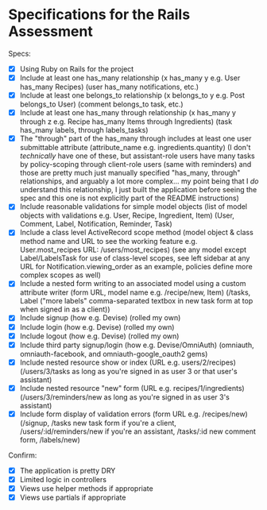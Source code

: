 # Specifications for the Rails Assessment

Specs:
- [x] Using Ruby on Rails for the project
- [x] Include at least one has_many relationship (x has_many y e.g. User has_many Recipes) (user has_many notifications, etc.)
- [x] Include at least one belongs_to relationship (x belongs_to y e.g. Post belongs_to User) (comment belongs_to task, etc.)
- [x] Include at least one has_many through relationship (x has_many y through z e.g. Recipe has_many Items through Ingredients) (task has_many labels, through labels_tasks)
- [x] The "through" part of the has_many through includes at least one user submittable attribute (attribute_name e.g. ingredients.quantity) (I don't _technically_ have one of these, but assistant-role users have many tasks by policy-scoping through client-role users (same with reminders) and those are pretty much just manually specified "has_many, through" relationships, and arguably a lot more complex... my point being that I _do_ understand this relationship, I just built the application before seeing the spec and this one is not explicitly part of the README instructions)
- [x] Include reasonable validations for simple model objects (list of model objects with validations e.g. User, Recipe, Ingredient, Item) (User, Comment, Label, Notification, Reminder, Task)
- [x] Include a class level ActiveRecord scope method (model object & class method name and URL to see the working feature e.g. User.most_recipes URL: /users/most_recipes) (see any model except Label/LabelsTask for use of class-level scopes, see left sidebar at any URL for Notification.viewing_order as an example, policies define more complex scopes as well)
- [x] Include a nested form writing to an associated model using a custom attribute writer (form URL, model name e.g. /recipe/new, Item) (/tasks, Label ("more labels" comma-separated textbox in new task form at top when signed in as a client))
- [x] Include signup (how e.g. Devise) (rolled my own)
- [x] Include login (how e.g. Devise) (rolled my own)
- [x] Include logout (how e.g. Devise) (rolled my own)
- [x] Include third party signup/login (how e.g. Devise/OmniAuth) (omniauth, omniauth-facebook, and omniauth-google_oauth2 gems)
- [x] Include nested resource show or index (URL e.g. users/2/recipes) (/users/3/tasks as long as you're signed in as user 3 or that user's assistant)
- [x] Include nested resource "new" form (URL e.g. recipes/1/ingredients) (/users/3/reminders/new as long as you're signed in as user 3's assistant)
- [x] Include form display of validation errors (form URL e.g. /recipes/new) (/signup, /tasks new task form if you're a client, /users/:id/reminders/new if you're an assistant, /tasks/:id new comment form, /labels/new)

Confirm:
- [x] The application is pretty DRY
- [x] Limited logic in controllers
- [x] Views use helper methods if appropriate
- [x] Views use partials if appropriate
